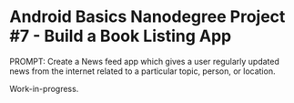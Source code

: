 # Android Basics Nanodegree Project #7 - Build a Book Listing App
PROMPT: Create a News feed app which gives a user regularly
updated news from the internet related to a particular topic,
person, or location.

Work-in-progress.
